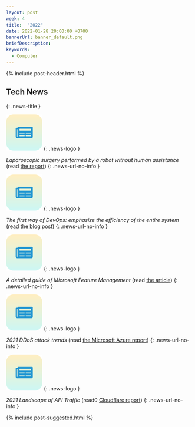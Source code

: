 ```yaml
---
layout: post
week: 4
title:  "2022"
date: 2022-01-28 20:00:00 +0700
bannerUrl: banner_default.png
briefDescription: 
keywords:
  - Computer
---
```


{% include post-header.html %}

## Tech News
{: .news-title }

![memo](/assets/images/tech-news.svg)
{: .news-logo }

*Laparoscopic surgery performed by a robot without human assistance* (read [the report](https://hub.jhu.edu/2022/01/26/star-robot-performs-intestinal-surgery/))
{: .news-url-no-info }

![memo](/assets/images/tech-news.svg)
{: .news-logo }

*The first way of DevOps: emphasize the efficiency of the entire system* (read [the blog post](https://wehackpurple.com/security-is-everybodys-job-part-5-the-first-way/))
{: .news-url-no-info }

![memo](/assets/images/tech-news.svg)
{: .news-logo }

*A detailed guide of Microsoft Feature Management* (read [the article](https://procodeguide.com/programming/feature-flags-in-aspnet-core))
{: .news-url-no-info }

![memo](/assets/images/tech-news.svg)
{: .news-logo }

*2021 DDoS attack trends* (read [the Microsoft Azure report](https://azure.microsoft.com/en-us/blog/azure-ddos-protection-2021-q3-and-q4-ddos-attack-trends/))
{: .news-url-no-info }

![memo](/assets/images/tech-news.svg)
{: .news-logo }

*2021 Landscape of API Traffic* (read0 [Cloudflare report](https://blog.cloudflare.com/landscape-of-api-traffic/))
{: .news-url-no-info }

{% include post-suggested.html %}